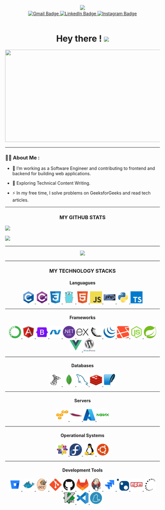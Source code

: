 
<!--
**luisfilipedossantoslima/luisfilipedossantoslima** is a ✨ _special_ ✨ repository because its `README.md` (this file) appears on your GitHub profile.

Here are some ideas to get you started:

- 🔭 I’m currently working on ...
- 🌱 I’m currently learning ...
- 👯 I’m looking to collaborate on ...
- 🤔 I’m looking for help with ...
- 💬 Ask me about ...
- 📫 How to reach me: ...
- 😄 Pronouns: ...
- ⚡ Fun fact: ...
-->
<div id="header" align="center">
  <img src="https://media.giphy.com/media/M9gbBd9nbDrOTu1Mqx/giphy.gif" width="100"/>
  <div id="badges">
    <a href="mailto:luisphilip90@gmail.com?subject=GitHub Contact">
      <img src="https://img.shields.io/badge/gmail-red?style=for-the-badge&logo=gmail&logoColor=white" alt="Gmail Badge"/>
    </a>
    <a href="https://www.linkedin.com/in/luis-filipe-9806a014b/">
      <img src="https://img.shields.io/badge/LinkedIn-blue?style=for-the-badge&logo=linkedin&logoColor=white" alt="LinkedIn Badge"/>
    </a>
    <a href="https://www.instagram.com/lfilipeslima/">
      <img src="https://img.shields.io/badge/Instagram-purple?style=for-the-badge&logo=instagram&logoColor=white" alt="Instagram Badge"/>
    </a>
  </div>
  <img src="https://komarev.com/ghpvc/?username=luisfilipedossantoslima&style=flat-square&color=blue" alt=""/>
  <h1>
    Hey there !
    <img src="https://media.giphy.com/media/hvRJCLFzcasrR4ia7z/giphy.gif" width="30px"/>
  </h1>

  <div align="center">
    <img src="https://media.giphy.com/media/dWesBcTLavkZuG35MI/giphy.gif" width="600" height="300"/>
  </div>
</div>

---

### :man_technologist: About Me :

- :telescope: I’m working as a Software Engineer and contributing to frontend and backend for building web applications.

- :seedling: Exploring Technical Content Writing.

- :zap: In my free time, I solve problems on GeeksforGeeks and read tech articles.


---

<h3 align="center">MY GITHUB STATS</h3>
<p align="left">
  <img src="https://github-readme-stats.vercel.app/api?username=luisfilipedossantoslima&show_icons=true&theme=dark" />
</p>
<p align="left">
  <img src="https://github-readme-stats.vercel.app/api/top-langs/?username=luisfilipedossantoslima&theme=dark&layout=compact" />
</p>

---

<p align="center">
  <a href="https://github.com/luisfilipedossantoslima">
    <img src="https://github-profile-trophy.vercel.app/?username=luisfilipedossantoslima&theme=onedark&row=2&column=3" />
  </a>
</p>


---


<h3 align="center">MY TECHNOLOGY STACKS</h3>
<h4 align="center">Languagues</h4>
<p align="center">
  <a href="https://github.com/luisfilipedossantoslima" target="_blank"> 
    <img src="https://github.com/devicons/devicon/blob/master/icons/c/c-original.svg" alt="c" width="40" height="40"/> 
  </a>
  <a href="https://github.com/luisfilipedossantoslima" target="_blank"> 
    <img src="https://github.com/devicons/devicon/blob/master/icons/csharp/csharp-original.svg" alt="cs" width="40" height="40"/> 
  </a> 
  <a href="https://github.com/luisfilipedossantoslima" target="_blank"> 
    <img src="https://github.com/devicons/devicon/blob/master/icons/css3/css3-original.svg" alt="css3" width="40" height="40"/> 
  </a>

  <a href="https://github.com/luisfilipedossantoslima" target="_blank"> 
    <img src="https://github.com/devicons/devicon/blob/master/icons/go/go-original.svg" alt="go" width="40" height="40"/> 
  </a>

  <a href="https://github.com/luisfilipedossantoslima" target="_blank">
    <img src="https://github.com/devicons/devicon/blob/master/icons/html5/html5-original.svg" alt="html5" width="40" height="40"/> 
  </a>

  <a href="https://github.com/luisfilipedossantoslima" target="_blank"> 
    <img src="https://github.com/devicons/devicon/blob/master/icons/javascript/javascript-original.svg" alt="javascript" width="40" height="40"/> 
  </a>
  <a href="https://github.com/luisfilipedossantoslima" target="_blank"> 
    <img src="https://github.com/devicons/devicon/blob/master/icons/php/php-original.svg" alt="php" width="40" height="40"/>
  </a>

  <a href="https://github.com/luisfilipedossantoslima" target="_blank"> 
    <img src="https://github.com/devicons/devicon/blob/master/icons/python/python-original.svg" alt="python" width="40" height="40"/>
  </a>
  <a href="https://github.com/luisfilipedossantoslima" target="_blank">
    <img src="https://github.com/devicons/devicon/blob/master/icons/typescript/typescript-original.svg" alt="typescript" width="40" height="40"/>
  </a>
</p>

---

<h4 align="center">Frameworks</h4>
<p align="center"> 
  <a href="https://github.com/luisfilipedossantoslima" target="_blank"> 
    <img src="https://github.com/devicons/devicon/blob/master/icons/anaconda/anaconda-original.svg" alt="anaconda" width="40" height="40"/> 
  </a>
  <a href="https://github.com/luisfilipedossantoslima" target="_blank"> 
    <img src="https://github.com/devicons/devicon/blob/master/icons/angularjs/angularjs-original.svg" alt="angular" width="40" height="40"/> 
  </a>
  <a href="https://github.com/luisfilipedossantoslima" target="_blank"> 
    <img src="https://github.com/devicons/devicon/blob/master/icons/bootstrap/bootstrap-original.svg" alt="bootstrap" width="40" height="40"/> 
  </a>
  <a href="https://github.com/luisfilipedossantoslima" target="_blank">
    <img src="https://github.com/devicons/devicon/blob/master/icons/dot-net/dot-net-original.svg" alt="dotnet" width="40" height="40"/> 
  </a>

  <a href="https://github.com/luisfilipedossantoslima" target="_blank"> 
    <img src="https://github.com/devicons/devicon/blob/master/icons/dotnetcore/dotnetcore-original.svg" alt="dotnetcore" width="40" height="40"/> 
  </a>
  <a href="https://github.com/luisfilipedossantoslima" target="_blank"> 
    <img src="https://github.com/devicons/devicon/blob/master/icons/express/express-original.svg" alt="express" width="40" height="40"/> 
  </a>

  <a href="https://github.com/luisfilipedossantoslima" target="_blank"> 
    <img src="https://github.com/devicons/devicon/blob/master/icons/flask/flask-original.svg" alt="flask" width="40" height="40"/> 
  </a>
  <a href="https://github.com/luisfilipedossantoslima" target="_blank"> 
    <img src="https://github.com/devicons/devicon/blob/master/icons/jquery/jquery-original.svg" alt="jquery" width="40" height="40"/> 
  </a>

  <a href="https://github.com/luisfilipedossantoslima" target="_blank"> 
    <img src="https://github.com/devicons/devicon/blob/master/icons/laravel/laravel-plain.svg" alt="laravel" width="40" height="40"/> 
  </a>

  <a href="https://github.com/luisfilipedossantoslima" target="_blank"> 
    <img src="https://github.com/devicons/devicon/blob/master/icons/nodejs/nodejs-original.svg" alt="nodejs" width="40" height="40"/> 
  </a>
  <a href="https://github.com/luisfilipedossantoslima" target="_blank"> 
    <img src="https://github.com/devicons/devicon/blob/master/icons/spring/spring-original.svg" alt="spring" width="40" height="40"/>
  </a>
  <a href="https://github.com/luisfilipedossantoslima" target="_blank"> 
    <img src="https://github.com/devicons/devicon/blob/master/icons/vuejs/vuejs-original.svg" alt="vuejs" width="40" height="40"/>
  </a>

  <a href="https://github.com/luisfilipedossantoslima" target="_blank"> 
    <img src="https://github.com/devicons/devicon/blob/master/icons/wordpress/wordpress-original.svg" alt="wordpress" width="40" height="40"/>
  </a>
</p>

---

<h4 align="center">Databases</h4>
<p align="center"> 
  <a href="https://github.com/luisfilipedossantoslima" target="_blank"> 
    <img src="https://github.com/devicons/devicon/blob/master/icons/microsoftsqlserver/microsoftsqlserver-plain.svg" alt="microsoftsqlserver" width="40" height="40"/> 
  </a>

  <a href="https://github.com/luisfilipedossantoslima" target="_blank"> 
    <img src="https://github.com/devicons/devicon/blob/master/icons/mongodb/mongodb-original.svg" alt="mongodb" width="40" height="40"/> 
  </a>

  <a href="https://github.com/luisfilipedossantoslima" target="_blank"> 
    <img src="https://github.com/devicons/devicon/blob/master/icons/mysql/mysql-original.svg" alt="mysql" width="40" height="40"/> 
  </a>
  <a href="https://github.com/luisfilipedossantoslima" target="_blank"> 
    <img src="https://github.com/devicons/devicon/blob/master/icons/redis/redis-original.svg" alt="redis" width="40" height="40"/>
  </a>
  <a href="https://github.com/luisfilipedossantoslima" target="_blank"> 
    <img src="https://github.com/devicons/devicon/blob/master/icons/sqlite/sqlite-original.svg" alt="sqlite" width="40" height="40"/>
  </a>

</p>

---

<h4 align="center">Servers</h4>
<p align="center"> 
  <a href="https://github.com/luisfilipedossantoslima" target="_blank"> 
    <img src="https://github.com/devicons/devicon/blob/master/icons/amazonwebservices/amazonwebservices-original.svg" alt="amazon" width="40" height="40"/> 
  </a>
  <a href="https://github.com/luisfilipedossantoslima" target="_blank"> 
    <img src="https://github.com/devicons/devicon/blob/master/icons/apache/apache-original.svg" alt="apache" width="40" height="40"/> 
  </a>
  <a href="https://github.com/luisfilipedossantoslima" target="_blank"> 
    <img src="https://github.com/devicons/devicon/blob/master/icons/azure/azure-original.svg" alt="azure" width="40" height="40"/> 
  </a>
  <a href="https://github.com/luisfilipedossantoslima" target="_blank">
    <img src="https://github.com/devicons/devicon/blob/master/icons/nginx/nginx-original.svg" alt="nginx" width="40" height="40"/> 
  </a>
</p>

---

<h4 align="center">Operational Systems</h4>
<p align="center"> 
  <a href="https://github.com/luisfilipedossantoslima" target="_blank"> 
    <img src="https://github.com/devicons/devicon/blob/master/icons/centos/centos-original.svg" alt="centos" width="40" height="40"/> 
  </a>
  <a href="https://github.com/luisfilipedossantoslima" target="_blank"> 
    <img src="https://github.com/devicons/devicon/blob/master/icons/fedora/fedora-original.svg" alt="fedora" width="40" height="40"/> 
  </a>

  <a href="https://github.com/luisfilipedossantoslima" target="_blank"> 
    <img src="https://github.com/devicons/devicon/blob/master/icons/linux/linux-original.svg" alt="linux" width="40" height="40"/> 
  </a>

  <a href="https://github.com/luisfilipedossantoslima" target="_blank"> 
    <img src="https://github.com/devicons/devicon/blob/master/icons/ubuntu/ubuntu-plain.svg" alt="ubuntu" width="40" height="40"/>
  </a>
</p>


---
<h4 align="center">Development Tools</h4>
<p align="center"> 
  <a href="https://github.com/luisfilipedossantoslima" target="_blank"> 
    <img src="https://github.com/devicons/devicon/blob/master/icons/bitbucket/bitbucket-original.svg" alt="bitbucket" width="40" height="40"/> 
  </a>
  <a href="https://github.com/luisfilipedossantoslima" target="_blank"> 
    <img src="https://github.com/devicons/devicon/blob/master/icons/docker/docker-original.svg" alt="docker" width="40" height="40"/> 
  </a>
  <a href="https://github.com/luisfilipedossantoslima" target="_blank"> 
    <img src="https://github.com/devicons/devicon/blob/master/icons/gcc/gcc-original.svg" alt="gcc" width="40" height="40"/> 
  </a>
  <a href="https://github.com/luisfilipedossantoslima" target="_blank"> 
    <img src="https://github.com/devicons/devicon/blob/master/icons/git/git-original.svg" alt="git" width="40" height="40"/> 
  </a>

  <a href="https://github.com/luisfilipedossantoslima" target="_blank"> 
    <img src="https://github.com/devicons/devicon/blob/master/icons/github/github-original.svg" alt="github" width="40" height="40"/> 
  </a>

  <a href="https://github.com/luisfilipedossantoslima" target="_blank"> 
    <img src="https://github.com/devicons/devicon/blob/master/icons/gitlab/gitlab-original.svg" alt="gitlab" width="40" height="40"/> 
  </a>
  <a href="https://github.com/luisfilipedossantoslima" target="_blank"> 
    <img src="https://github.com/devicons/devicon/blob/master/icons/jenkins/jenkins-original.svg" alt="jenkins" width="40" height="40"/> 
  </a>

  <a href="https://github.com/luisfilipedossantoslima" target="_blank"> 
    <img src="https://github.com/devicons/devicon/blob/master/icons/jira/jira-original.svg" alt="jira" width="40" height="40"/> 
  </a>
  <a href="https://github.com/luisfilipedossantoslima" target="_blank"> 
    <img src="https://github.com/devicons/devicon/blob/master/icons/nuget/nuget-original.svg" alt="nuget" width="40" height="40"/> 
  </a>

  <a href="https://github.com/luisfilipedossantoslima" target="_blank"> 
    <img src="https://github.com/devicons/devicon/blob/master/icons/npm/npm-original-wordmark.svg" alt="npm" width="40" height="40"/>
  </a>
  <a href="https://github.com/luisfilipedossantoslima" target="_blank"> 
    <img src="https://github.com/devicons/devicon/blob/master/icons/ssh/ssh-original.svg" alt="ssh" width="40" height="40"/>
  </a>
  <a href="https://github.com/luisfilipedossantoslima" target="_blank"> 
    <img src="https://github.com/devicons/devicon/blob/master/icons/vim/vim-original.svg" alt="vim" width="40" height="40"/>
  </a>

  <a href="https://github.com/luisfilipedossantoslima" target="_blank"> 
    <img src="https://github.com/devicons/devicon/blob/master/icons/vscode/vscode-original.svg" alt="vscode" width="40" height="40"/>
  </a>
  <a href="https://github.com/luisfilipedossantoslima" target="_blank"> 
    <img src="https://github.com/devicons/devicon/blob/master/icons/yarn/yarn-original.svg" alt="yarn" width="40" height="40"/>
  </a>
</p>
